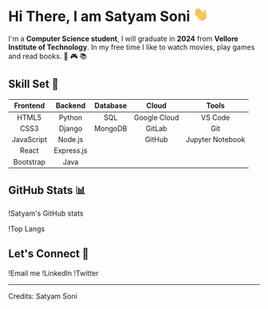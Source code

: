 # Hi There, I am Satyam Soni <img  src="https://raw.githubusercontent.com/ABSphreak/ABSphreak/master/gifs/Hi.gif" width="30px">

I'm a **Computer Science student**, I will graduate in **2024** from **Vellore Institute of Technology**.
In my free time I like to watch movies, play games and read books. :movie_camera: :video_game: :books:

## Skill Set :muscle:

| Frontend | Backend | Database | Cloud | Tools |
| :---: | :---: | :---: | :---: | :---: |
| HTML5 | Python | SQL | Google Cloud | VS Code |
| CSS3 | Django | MongoDB | GitLab | Git |
| JavaScript | Node.js |  | GitHub | Jupyter Notebook |
| React | Express.js |  |  |  |
| Bootstrap | Java |  |  |  |

## GitHub Stats :bar_chart:

!Satyam's GitHub stats

!Top Langs

## Let's Connect :handshake:

!Email me
!LinkedIn
!Twitter

-----

Credits: Satyam Soni
